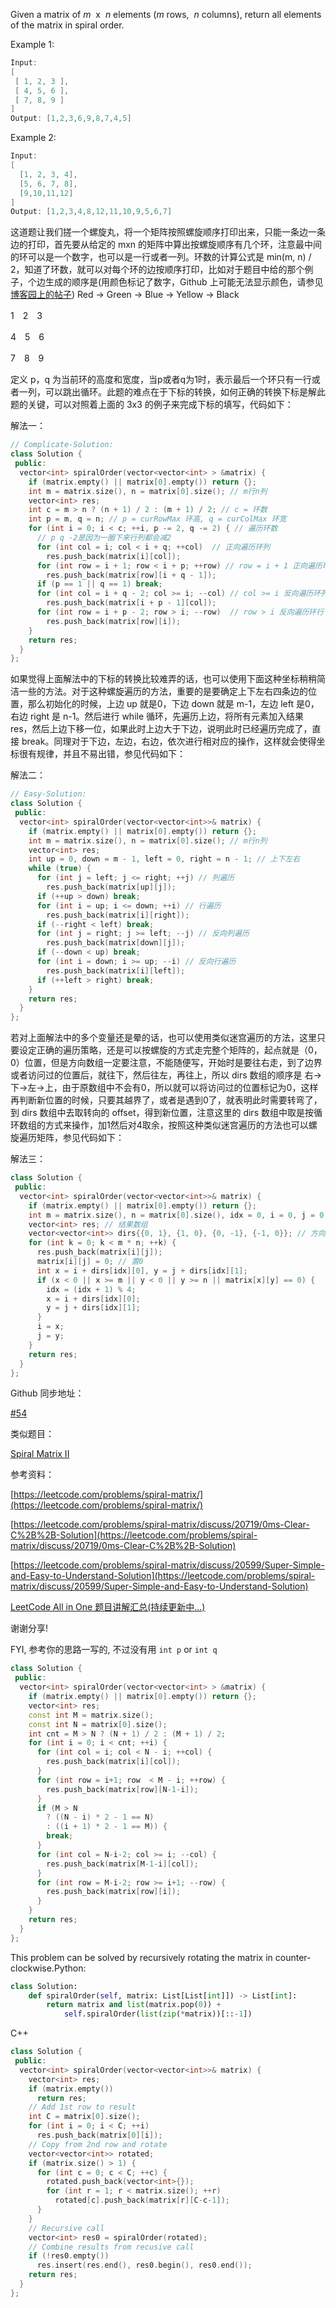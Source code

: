 Given a matrix of _m_  x  _n_ elements (_m_ rows,  _n_ columns), return all elements of the matrix in spiral order.

Example 1:

```cpp
Input:
[
 [ 1, 2, 3 ],
 [ 4, 5, 6 ],
 [ 7, 8, 9 ]
]
Output: [1,2,3,6,9,8,7,4,5]
```

Example 2:

```cpp
Input:
[
  [1, 2, 3, 4],
  [5, 6, 7, 8],
  [9,10,11,12]
]
Output: [1,2,3,4,8,12,11,10,9,5,6,7]
```

这道题让我们搓一个螺旋丸，将一个矩阵按照螺旋顺序打印出来，只能一条边一条边的打印，首先要从给定的 mxn 的矩阵中算出按螺旋顺序有几个环，注意最中间的环可以是一个数字，也可以是一行或者一列。环数的计算公式是 min(m, n) / 2，知道了环数，就可以对每个环的边按顺序打印，比如对于题目中给的那个例子，个边生成的顺序是(用颜色标记了数字，Github 上可能无法显示颜色，请参见[博客园上的帖子](https://www.cnblogs.com/grandyang/p/4362675.html)) Red -> Green -> Blue -> Yellow -> Black

1　2　3

4　5　6

7　8　9

定义 p，q 为当前环的高度和宽度，当p或者q为1时，表示最后一个环只有一行或者一列，可以跳出循环。此题的难点在于下标的转换，如何正确的转换下标是解此题的关键，可以对照着上面的 3x3 的例子来完成下标的填写，代码如下：

解法一：

```cpp
// Complicate-Solution:
class Solution {
 public:
  vector<int> spiralOrder(vector<vector<int> > &matrix) {
    if (matrix.empty() || matrix[0].empty()) return {};
    int m = matrix.size(), n = matrix[0].size(); // m行n列
    vector<int> res;
    int c = m > n ? (n + 1) / 2 : (m + 1) / 2; // c = 环数
    int p = m, q = n; // p = curRowMax 环高, q = curColMax 环宽
    for (int i = 0; i < c; ++i, p -= 2, q -= 2) { // 遍历环数
      // p q -2是因为一圈下来行列都会减2
      for (int col = i; col < i + q; ++col)  // 正向遍历环列
        res.push_back(matrix[i][col]);
      for (int row = i + 1; row < i + p; ++row) // row = i + 1 正向遍历环行
        res.push_back(matrix[row][i + q - 1]);
      if (p == 1 || q == 1) break;
      for (int col = i + q - 2; col >= i; --col) // col >= i 反向遍历环列
        res.push_back(matrix[i + p - 1][col]);
      for (int row = i + p - 2; row > i; --row)  // row > i 反向遍历环行
        res.push_back(matrix[row][i]);
    }
    return res;
  }
};
```

如果觉得上面解法中的下标的转换比较难弄的话，也可以使用下面这种坐标稍稍简洁一些的方法。对于这种螺旋遍历的方法，重要的是要确定上下左右四条边的位置，那么初始化的时候，上边 up 就是0，下边 down 就是 m-1，左边 left 是0，右边 right 是 n-1。然后进行 while 循环，先遍历上边，将所有元素加入结果 res，然后上边下移一位，如果此时上边大于下边，说明此时已经遍历完成了，直接 break。同理对于下边，左边，右边，依次进行相对应的操作，这样就会使得坐标很有规律，并且不易出错，参见代码如下：

解法二：

```cpp
// Easy-Solution:
class Solution {
 public:
  vector<int> spiralOrder(vector<vector<int>>& matrix) {
    if (matrix.empty() || matrix[0].empty()) return {};
    int m = matrix.size(), n = matrix[0].size(); // m行n列
    vector<int> res;
    int up = 0, down = m - 1, left = 0, right = n - 1; // 上下左右
    while (true) {
      for (int j = left; j <= right; ++j) // 列遍历
        res.push_back(matrix[up][j]);
      if (++up > down) break;
      for (int i = up; i <= down; ++i) // 行遍历
        res.push_back(matrix[i][right]);
      if (--right < left) break;
      for (int j = right; j >= left; --j) // 反向列遍历
        res.push_back(matrix[down][j]);
      if (--down < up) break;
      for (int i = down; i >= up; --i) // 反向行遍历
        res.push_back(matrix[i][left]);
      if (++left > right) break;
    }
    return res;
  }
};
```

若对上面解法中的多个变量还是晕的话，也可以使用类似迷宫遍历的方法，这里只要设定正确的遍历策略，还是可以按螺旋的方式走完整个矩阵的，起点就是（0，0）位置，但是方向数组一定要注意，不能随便写，开始时是要往右走，到了边界或者访问过的位置后，就往下，然后往左，再往上，所以 dirs 数组的顺序是 右->下->左->上，由于原数组中不会有0，所以就可以将访问过的位置标记为0，这样再判断新位置的时候，只要其越界了，或者是遇到0了，就表明此时需要转弯了，到 dirs 数组中去取转向的 offset，得到新位置，注意这里的 dirs 数组中取是按循环数组的方式来操作，加1然后对4取余，按照这种类似迷宫遍历的方法也可以螺旋遍历矩阵，参见代码如下：

解法三：

```cpp
class Solution {
 public:
  vector<int> spiralOrder(vector<vector<int>>& matrix) {
    if (matrix.empty() || matrix[0].empty()) return {};
    int m = matrix.size(), n = matrix[0].size(), idx = 0, i = 0, j = 0;
    vector<int> res; // 结果数组
    vector<vector<int>> dirs{{0, 1}, {1, 0}, {0, -1}, {-1, 0}}; // 方向数组
    for (int k = 0; k < m * n; ++k) {
      res.push_back(matrix[i][j]);
      matrix[i][j] = 0; // 置0
      int x = i + dirs[idx][0], y = j + dirs[idx][1];
      if (x < 0 || x >= m || y < 0 || y >= n || matrix[x][y] == 0) {
        idx = (idx + 1) % 4;
        x = i + dirs[idx][0];
        y = j + dirs[idx][1];
      }
      i = x;
      j = y;
    }
    return res;
  }
};
```

Github 同步地址：

[#54](https://github.com/grandyang/leetcode/issues/54)

类似题目：

[Spiral Matrix II](http://www.cnblogs.com/grandyang/p/4362813.html)

参考资料：

[https://leetcode.com/problems/spiral-matrix/](https://leetcode.com/problems/spiral-matrix/)

[https://leetcode.com/problems/spiral-matrix/discuss/20719/0ms-Clear-C%2B%2B-Solution](https://leetcode.com/problems/spiral-matrix/discuss/20719/0ms-Clear-C%2B%2B-Solution)

[https://leetcode.com/problems/spiral-matrix/discuss/20599/Super-Simple-and-Easy-to-Understand-Solution](https://leetcode.com/problems/spiral-matrix/discuss/20599/Super-Simple-and-Easy-to-Understand-Solution)

[LeetCode All in One 题目讲解汇总(持续更新中...)](http://www.cnblogs.com/grandyang/p/4606334.html)

谢谢分享!

FYI, 参考你的思路一写的, 不过没有用 `int p` or `int q`

```cpp
class Solution {
 public:
  vector<int> spiralOrder(vector<vector<int> > &matrix) {
    if (matrix.empty() || matrix[0].empty()) return {};
    vector<int> res;
    const int M = matrix.size();
    const int N = matrix[0].size();
    int cnt = M > N ? (N + 1) / 2 : (M + 1) / 2;
    for (int i = 0; i < cnt; ++i) {
      for (int col = i; col < N - i; ++col) {
        res.push_back(matrix[i][col]);
      }
      for (int row = i+1; row  < M - i; ++row) {
        res.push_back(matrix[row][N-1-i]);
      }
      if (M > N 
        ? ((N - i) * 2 - 1 == N)
        : ((i + 1) * 2 - 1 == M)) {
        break;
      }
      for (int col = N-i-2; col >= i; --col) {
        res.push_back(matrix[M-1-i][col]);
      }
      for (int row = M-i-2; row >= i+1; --row) {
        res.push_back(matrix[row][i]);
      }
    }
    return res;
  }
};
```

This problem can be solved by recursively rotating the matrix in counter-clockwise.Python:

```python
class Solution:
    def spiralOrder(self, matrix: List[List[int]]) -> List[int]:
        return matrix and list(matrix.pop(0)) +
            self.spiralOrder(list(zip(*matrix))[::-1])
```

C++

```cpp
class Solution {
 public:
  vector<int> spiralOrder(vector<vector<int>>& matrix) {
    vector<int> res;
    if (matrix.empty())
      return res;
    // Add 1st row to result
    int C = matrix[0].size();
    for (int i = 0; i < C; ++i)
      res.push_back(matrix[0][i]);
    // Copy from 2nd row and rotate
    vector<vector<int>> rotated;
    if (matrix.size() > 1) {
      for (int c = 0; c < C; ++c) {
        rotated.push_back(vector<int>{});
        for (int r = 1; r < matrix.size(); ++r)
          rotated[c].push_back(matrix[r][C-c-1]);
      }
    }
    // Recursive call
    vector<int> res0 = spiralOrder(rotated);
    // Combine results from recusive call
    if (!res0.empty())
      res.insert(res.end(), res0.begin(), res0.end());
    return res;
  }
};
```
